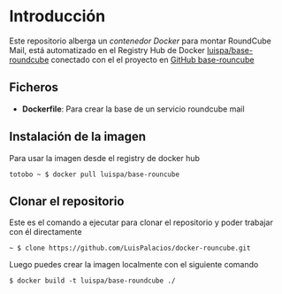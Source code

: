 # Introducción

Este repositorio alberga un *contenedor Docker* para montar RoundCube Mail, está automatizado en el Registry Hub de Docker [luispa/base-roundcube](https://registry.hub.docker.com/u/luispa/base-roundcube/) conectado con el el proyecto en [GitHub base-rouncube](https://github.com/LuisPalacios/base-roundcube)


## Ficheros

* **Dockerfile**: Para crear la base de un servicio roundcube mail

## Instalación de la imagen

Para usar la imagen desde el registry de docker hub

    totobo ~ $ docker pull luispa/base-rouncube


## Clonar el repositorio

Este es el comando a ejecutar para clonar el repositorio y poder trabajar con él directamente

    ~ $ clone https://github.com/LuisPalacios/docker-rouncube.git

Luego puedes crear la imagen localmente con el siguiente comando

    $ docker build -t luispa/base-roundcube ./

